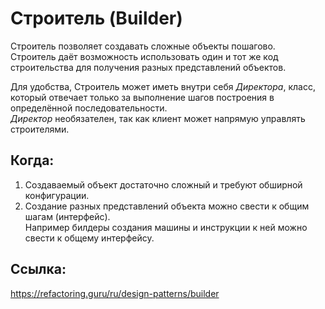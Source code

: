 # Строитель (Builder)

Строитель позволяет создавать сложные объекты пошагово.\
Строитель даёт возможность использовать один и тот же код строительства для получения разных представлений объектов.

Для удобства, Строитель может иметь внутри себя _Директора_,
класс, который отвечает только за выполнение шагов построения в определённой последовательности.\
_Директор_ необязателен, так как клиент может напрямую управлять строителями.


## Когда:

1. Создаваемый объект достаточно сложный и требуют обширной конфигурации.
1. Создание разных представлений объекта можно свести к общим шагам (интерфейс).\
   Например билдеры создания машины и инструкции к ней можно свести к общему интерфейсу.


## Ссылка:
https://refactoring.guru/ru/design-patterns/builder
